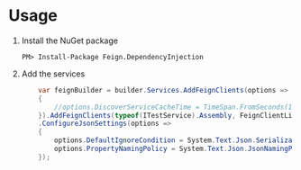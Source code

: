 # Usage
1. Install the NuGet package

    `PM> Install-Package Feign.DependencyInjection`

2. Add the services

    ```c#
        var feignBuilder = builder.Services.AddFeignClients(options =>
        {
            //options.DiscoverServiceCacheTime = TimeSpan.FromSeconds(10);
        }).AddFeignClients(typeof(ITestService).Assembly, FeignClientLifetime.Singleton)
        .ConfigureJsonSettings(options =>
        {
            options.DefaultIgnoreCondition = System.Text.Json.Serialization.JsonIgnoreCondition.WhenWritingNull;
            options.PropertyNamingPolicy = System.Text.Json.JsonNamingPolicy.CamelCase;
        });
    ```